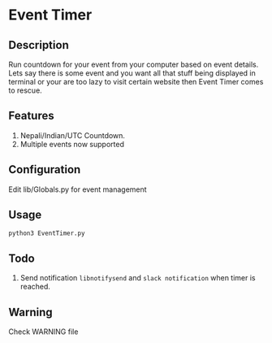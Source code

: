 # Event Timer
## Description
Run countdown for your event from your computer based on event details. Lets say there is some event and you want all that stuff being displayed in terminal or your are too lazy to visit certain website then Event Timer comes to rescue.

## Features
1. Nepali/Indian/UTC Countdown.
2. Multiple events now supported

## Configuration
Edit lib/Globals.py for event management

## Usage
`python3 EventTimer.py`

## Todo
1. Send notification `libnotifysend` and `slack notification` when timer is reached.

## Warning
Check WARNING file
